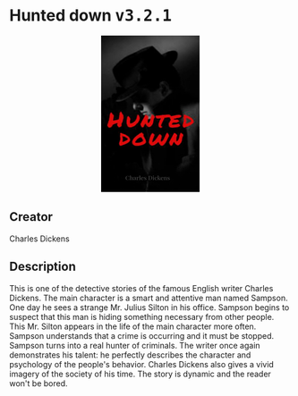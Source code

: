 
# Hunted down <kbd>v3.2.1</kbd>

<center>
  <img src="./cover-1024.jpg"/>
</center>

## Creator
Charles Dickens

## Description
This is one of the detective stories of the famous English writer Charles Dickens. The main character is a smart and attentive man named Sampson. One day he sees a strange Mr. Julius Silton in his office. Sampson begins to suspect that this man is hiding something necessary from other people. This Mr. Silton appears in the life of the main character more often. Sampson understands that a crime is occurring and it must be stopped. Sampson turns into a real hunter of criminals. The writer once again demonstrates his talent: he perfectly describes the character and psychology of the people's behavior. Charles Dickens also gives a vivid imagery of the society of his time. The story is dynamic and the reader won't be bored.
